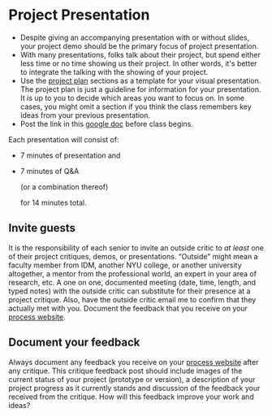 # Project Presentation



* Despite giving an accompanying presentation with or without slides, your project demo should be the primary focus of project presentation.
* With many presentations, folks talk about their project, but spend either less time or no time showing us their project. In other words, it's better to integrate the talking with the showing of your project. 
* Use the [project plan](../project_plan/) sections as a template for your visual presentation. The project plan is just a guideline for information for your presentation. It is up to you to decide which areas you want to focus on. In some cases, you might omit a section if you think the class remembers key ideas from your previous presentation.
* Post the link in this [google doc](https://docs.google.com/document/d/1EfXgca1QsOS6xNGzMvSjeAmHDSRgqK2bK1CTrJRPoNU/edit) before class begins.

Each presentation will consist of:

* 7 minutes of presentation and 
* 7 minutes of Q&A

  \(or a combination thereof\)

  for 14 minutes total.

## Invite guests

It is the responsibility of each senior to invite an outside critic to _at least_ one of their project critiques, demos, or presentations. “Outside” might mean a faculty member from IDM, another NYU college, or another university altogether, a mentor from the professional world, an expert in your area of research, etc. A one on one, documented meeting \(date, time, length, and typed notes\) with the outside critic can substitute for their presence at a project critique. Also, have the outside critic email me to confirm that they actually met with you. Document the feedback that you receive on your [process website](../pre-work/website.md).

## Document your feedback

Always document any feedback you receive on your [process website]() after any critique. This critique feedback post should include images of the current status of your project \(prototype or version\), a description of your project progress as it currently stands and discussion of the feedback your received from the critique. How will this feedback improve your work and ideas?



